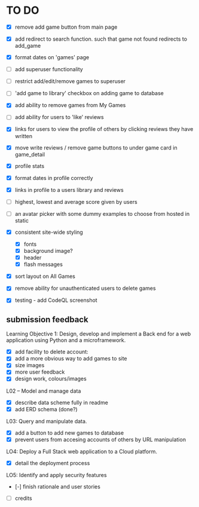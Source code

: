# TO DO

- [x] remove add game button from main page
- [x] add redirect to search function. such that game not found redirects to add_game
- [x] format dates on 'games' page
- [ ] add superuser functionality
- [ ] restrict add/edit/remove games to superuser
- [ ] 'add game to library' checkbox on adding game to database
- [x] add ability to remove games from My Games
- [ ] add ability for users to 'like' reviews 
- [x] links for users to view the profile of others by clicking reviews they have written
- [x] move write reviews / remove game buttons to under game card in game_detail
- [x] profile stats
- [x] format dates in profile correctly
- [x] links in profile to a users library and reviews
- [ ] highest, lowest and average score given by users
- [ ] an avatar picker with some dummy examples to choose from hosted in static
- [x] consistent site-wide styling
    - [x] fonts
    - [x] background image?
    - [x] header
    - [x] flash messages
- [x] sort layout on All Games
- [x] remove ability for unauthenticated users to delete games
- [x] testing - add CodeQL screenshot


## submission feedback

Learning Objective 1: Design, develop and implement a Back end for a web application using Python and a microframework.

- [x] add facility to delete account: 
- [x] add a more obvious way to add games to site
- [x] size images
- [x] more user feedback
- [x] design work, colours/images

L02 – Model and manage data

- [x] describe data scheme fully in readme
- [x] add ERD schema (done?)

L03: Query and manipulate data.

- [x] add a button to add new games to database
- [x] prevent users from accesing accounts of others by URL manipulation

LO4: Deploy a Full Stack web application to a Cloud platform.

- [x] detail the deployment process

LO5: Identify and apply security features

- [-] finish rationale and user stories 
- [ ] credits
